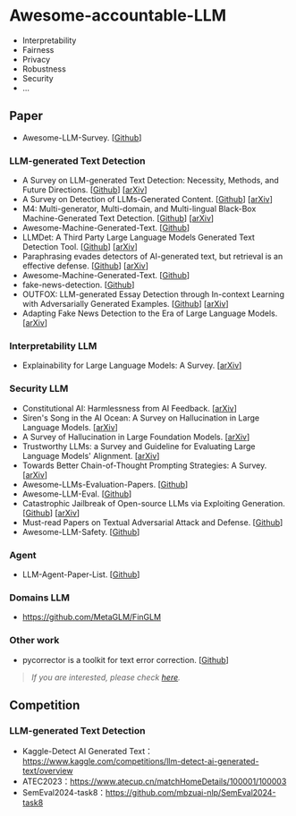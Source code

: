 # Awesome-accountable-LLM

- Interpretability
- Fairness
- Privacy
- Robustness
- Security
- ...

## Paper

- Awesome-LLM-Survey. [[Github](https://github.com/HqWu-HITCS/Awesome-LLM-Survey)]

### LLM-generated Text Detection

- A Survey on LLM-generated Text Detection: Necessity, Methods, and Future Directions. [[Github](https://github.com/junchaoIU/LLM-generated-Text-Detection)] [[arXiv](https://arxiv.org/abs/2310.14724)]
- A Survey on Detection of LLMs-Generated Content. [[Github](https://github.com/Xianjun-Yang/Awesome_papers_on_LLMs_detection)] [[arXiv](https://arxiv.org/abs/2310.15654v1)]
- M4: Multi-generator, Multi-domain, and Multi-lingual Black-Box Machine-Generated Text Detection. [[Github](https://github.com/mbzuai-nlp/SemEval2024-task8)] [[arXiv](https://arxiv.org/abs/2305.14902)]
- Awesome-Machine-Generated-Text. [[Github](https://github.com/ICTMCG/Awesome-Machine-Generated-Text)]
- LLMDet: A Third Party Large Language Models Generated Text Detection Tool. [[Github](https://github.com/TrustedLLM/LLMDet)] [[arXiv](https://arxiv.org/abs/2305.15004)]
- Paraphrasing evades detectors of AI-generated text, but retrieval is an effective defense. [[Github](https://github.com/martiansideofthemoon/ai-detection-paraphrases)] [[arXiv](https://arxiv.org/abs/2303.13408)]
- Awesome-Machine-Generated-Text. [[Github](https://github.com/ICTMCG/Awesome-Machine-Generated-Text)]
- fake-news-detection. [[Github](https://github.com/ICTMCG/fake-news-detection)]
- OUTFOX: LLM-generated Essay Detection through In-context Learning with Adversarially Generated Examples. [[Github](https://github.com/ryuryukke/OUTFOX)] [[arXiv](https://arxiv.org/abs/2307.11729)]
- Adapting Fake News Detection to the Era of Large Language Models. [[arXiv](https://arxiv.org/abs/2311.04917v1)]

### Interpretability LLM

- Explainability for Large Language Models: A Survey. [[arXiv](https://arxiv.org/abs/2309.01029)]

### Security LLM

- Constitutional AI: Harmlessness from AI Feedback. [[arXiv](https://arxiv.org/abs/2212.08073)]
- Siren's Song in the AI Ocean: A Survey on Hallucination in Large Language Models. [[arXiv](https://arxiv.org/abs/2309.01219)]
- A Survey of Hallucination in Large Foundation Models. [[arXiv](https://arxiv.org/abs/2309.05922)]
- Trustworthy LLMs: a Survey and Guideline for Evaluating Large Language Models' Alignment. [[arXiv](https://arxiv.org/abs/2308.05374)]
- Towards Better Chain-of-Thought Prompting Strategies: A Survey. [[arXiv](https://arxiv.org/abs/2308.05374)]
- Awesome-LLMs-Evaluation-Papers. [[Github](https://github.com/ICTMCG/Awesome-LLMs-Evaluation-Papers)]
- Awesome-LLM-Eval. [[Github](https://github.com/onejune2018/Awesome-LLM-Eval)]
- Catastrophic Jailbreak of Open-source LLMs via Exploiting Generation. [[Github](https://github.com/Princeton-SysML/Jailbreak_LLM)] [[arXiv](https://arxiv.org/abs/2310.06987)]
- Must-read Papers on Textual Adversarial Attack and Defense. [[Github](https://github.com/thunlp/TAADpapers)]
- Awesome-LLM-Safety. [[Github](https://github.com/ydyjya/Awesome-LLM-Safety)]

### Agent

- LLM-Agent-Paper-List. [[Github](https://github.com/WooooDyy/LLM-Agent-Paper-List)]

### Domains LLM

- https://github.com/MetaGLM/FinGLM

### Other work

- pycorrector is a toolkit for text error correction. [[Github](https://github.com/shibing624/pycorrector)]

> *If you are interested, please check [here](https://jwr8w7hhd3h.feishu.cn/wiki/EqZTwakuoiOFlJkGljtcEzo5n5e?from=from_copylink).*

## Competition

### LLM-generated Text Detection

- Kaggle-Detect AI Generated Text：https://www.kaggle.com/competitions/llm-detect-ai-generated-text/overview
- ATEC2023：https://www.atecup.cn/matchHomeDetails/100001/100003
- SemEval2024-task8：https://github.com/mbzuai-nlp/SemEval2024-task8
